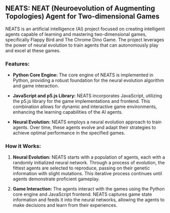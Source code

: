 ## NEATS: NEAT (Neuroevolution of Augmenting Topologies) Agent for Two-dimensional Games

NEATS is an artificial intelligence (AI) project focused on creating intelligent agents capable of learning and mastering two-dimensional games, specifically Flappy Bird and The Chrome Dino Game. The project leverages the power of neural evolution to train agents that can autonomously play and excel at these games.

### Features:

- **Python Core Engine:** The core engine of NEATS is implemented in Python, providing a robust foundation for the neural evolution algorithm and game interaction.

- **JavaScript and p5.js Library:** NEATS incorporates JavaScript, utilizing the p5.js library for the game implementations and frontend. This combination allows for dynamic and interactive game environments, enhancing the learning capabilities of the AI agents.

- **Neural Evolution:** NEATS employs a neural evolution approach to train agents. Over time, these agents evolve and adapt their strategies to achieve optimal performance in the specified games.

### How it Works:

1. **Neural Evolution:** NEATS starts with a population of agents, each with a randomly initialized neural network. Through a process of evolution, the fittest agents are selected to reproduce, passing on their genetic information with slight mutations. This iterative process continues until agents demonstrate proficient gameplay.

2. **Game Interaction:** The agents interact with the games using the Python core engine and JavaScript frontend. NEATS captures game state information and feeds it into the neural networks, allowing the agents to make decisions and learn from their experiences.

